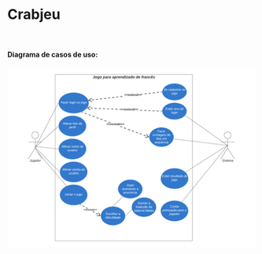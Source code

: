<h1>Crabjeu</h1>
<br>
<h4>Diagrama de casos de uso:</h4>
<img src="https://github.com/hnrq404/projeto_crabjeu/blob/main/Diagrama%20-%20Crabjeu.png" alt= "driagrama" width="850px">

